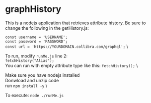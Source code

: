 # graphHistory

This is a nodejs application that retrieves attribute history. Be sure to change the following in the getHistory.js:

`const username = 'USERNAME';` \
`const password = 'PASSWORD';` \
`const url = 'https://YOURDOMAIN.collibra.com/graphql';` \

To run, modify `runMe.js` line 2: \
`fetchHistory("Alias");` \
You can run with empty attribute type like this: `fetchHistory();` \

Make sure you have nodejs installed \
Donwload and unzip code \
run `npm install -y` \

To execute: `node ./runMe.js`
